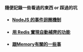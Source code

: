 #### 隨便記錄一些看過的東西 or 踩過的坑

- #### [NodeJS 的事件迴圈機制](./nodejs/event-loop/note.md)

- #### [用 Redis 實現自動補齊的功能](./redis/auto-complete/note.md)

- #### [跟Memory有關的一些事](./nodejs/memory/note.md)